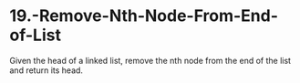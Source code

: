 # 19.-Remove-Nth-Node-From-End-of-List
Given the head of a linked list, remove the nth node from the end of the list and return its head.
